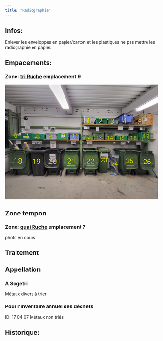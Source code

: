 ```yaml
---
title: "Radiographie"
---
```


## Infos:
Enlever les enveloppes en papier/carton et les plastiques ne pas mettre les radiographie en papier.
## Empacements:
### Zone: [tri Ruche](notes/zones/tri%20Ruche.md) emplacement 9
![i-triZonesConteneurs](/notes/images/i_zones/i_quai/i-triZonesConteneurs.jpg)
## Zone tempon
### Zone: [quai Ruche](notes/zones/quai%20Ruche.md) emplacement ?
photo en cours
## Traitement
## Appellation
### A Sogetri
Métaux divers à trier
### Pour l'inventaire annuel des déchets
ID: 17 04 07
Métaux non triés
## Historique: